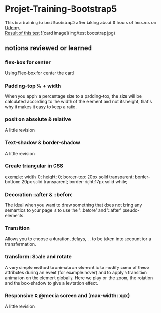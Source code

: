 # Projet-Training-Bootstrap5
This is a training to test Bootstrap5 after taking about 6 hours of lessons on [Udemy.](https://www.udemy.com/course/bootstrap-5-la-formation-ultime/)  
[Result of this test](https://henriteinturier.github.io/Training-bootstrap/)
![card image](img/test bootstrap.jpg)



## notions reviewed or learned
### flex-box for center 
Using Flex-box for center the card
### Padding-top % + width
When you apply a percentage size to a padding-top, the size will be calculated according to the width of the element and not its height, that's why it makes it easy to keep a ratio.
### position absolute & relative
A little revision
### Text-shadow & border-shadow
A little revision
### Create triangular in CSS
exemple: 
width: 0; 
height: 0; 
border-top: 20px solid transparent;
border-bottom: 20px solid transparent; 
border-right:17px solid white; 
### Decoration ::after & ::before
The ideal when you want to draw something that does not bring any semantics to your page is to use the '::before' and '::after' pseudo-elements.
### Transition
Allows you to choose a duration, delays, ... to be taken into account for a transformation.
### transform: Scale and rotate
A very simple method to animate an element is to modify some of these attributes during an event (for example:hover) and to apply a transition animation on the element globally.
Here we play on the zoom, the rotation and the box-shadow to give a levitation effect.
### Responsive & @media screen and (max-width: xpx)
A little revision

